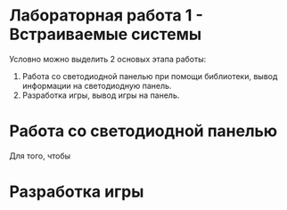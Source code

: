 # Лабораторная работа 1 - Встраиваемые системы

Условно можно выделить 2 основых этапа работы:
1. Работа со светодиодной панелью при помощи библиотеки, вывод информации на светодиодную панель.
2. Разработка игры, вывод игры на панель.

# Работа со светодиодной панелью
Для того, чтобы 

# Разработка игры
